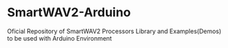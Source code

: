 # SmartWAV2-Arduino
Oficial Repository of SmartWAV2 Processors Library and Examples(Demos) to be used with Arduino Environment
